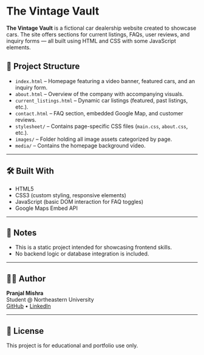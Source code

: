 # The Vintage Vault

**The Vintage Vault** is a fictional car dealership website created to showcase cars. The site offers sections for current listings, FAQs, user reviews, and inquiry forms — all built using HTML and CSS with some JavaScript elements.  


## 📁 Project Structure

- `index.html` – Homepage featuring a video banner, featured cars, and an inquiry form.
- `about.html` – Overview of the company with accompanying visuals.
- `current_listings.html` – Dynamic car listings (featured, past listings, etc.).
- `contact.html` – FAQ section, embedded Google Map, and customer reviews.
- `stylesheet/` – Contains page-specific CSS files (`main.css`, `about.css`, etc.).
- `images/` – Folder holding all image assets categorized by page.
- `media/` – Contains the homepage background video.

---

## 🛠️ Built With

- HTML5
- CSS3 (custom styling, responsive elements)
- JavaScript (basic DOM interaction for FAQ toggles)
- Google Maps Embed API


---

## 📌 Notes

- This is a static project intended for showcasing frontend skills.  
- No backend logic or database integration is included.


---

## 👨‍💻 Author

**Pranjal Mishra**  
Student @ Northeastern University  
[GitHub]([https://github.com/pranjalmishra](https://github.com/Pringlescantcode)) • [LinkedIn](www.linkedin.com/in/pranjal-mishra-2a880a289)

---

## 📄 License

This project is for educational and portfolio use only.
